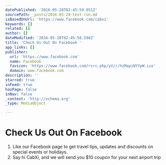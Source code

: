 ```yaml
---
datePublished: '2016-05-28T02:45:59.051Z'
sourcePath: _posts/2016-05-28-test-run.md
isBasedOnUrl: 'https://www.facebook.com/cabxi'
keywords: []
related: []
author: []
dateModified: '2016-05-28T02:45:58.598Z'
title: 'Check Us Out On Facebook '
app_links: []
publisher:
  url: 'https://www.facebook.com'
  name: Facebook
  favicon: 'https://www.facebook.com/rsrc.php/yV/r/hzMapiNYYpW.ico'
  domain: www.facebook.com
description: ''
starred: true
inFeed: true
hasPage: false
inNav: false
_context: 'http://schema.org'
_type: MediaObject

---
```

# Check Us Out On Facebook 

1. Like our Facebook page to get travel tips, updates and discounts on special events or holidays.
2. Say hi CabXi, and we will send you $10 coupon for your next airport trip